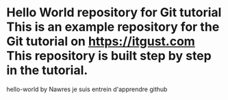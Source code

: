 # Hello World repository for Git tutorial This is an example repository for the Git tutorial on https://itgust.com   This repository is built step by step in the tutorial.
hello-world
by Nawres
je suis entrein d'apprendre github
